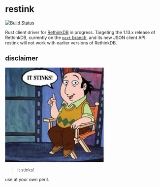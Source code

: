 # restink

[![Build Status](https://travis-ci.org/tomjakubowski/restink.svg?branch=master)](https://travis-ci.org/tomjakubowski/restink)

Rust client driver for [RethinkDB][] in progress.  Targeting the
1.13.x release of RethinkDB, currently on the [`next` branch][], and
its new JSON client API.  restink will not work with earlier versions
of RethinkDB.

## disclaimer

![Jay Sherman](jay_sherman.jpg)

> it stinks!

use at your own peril.

[rethinkdb]: http://www.rethinkdb.com/
[`next` branch]: https://github.com/rethinkdb/rethinkdb/tree/next
